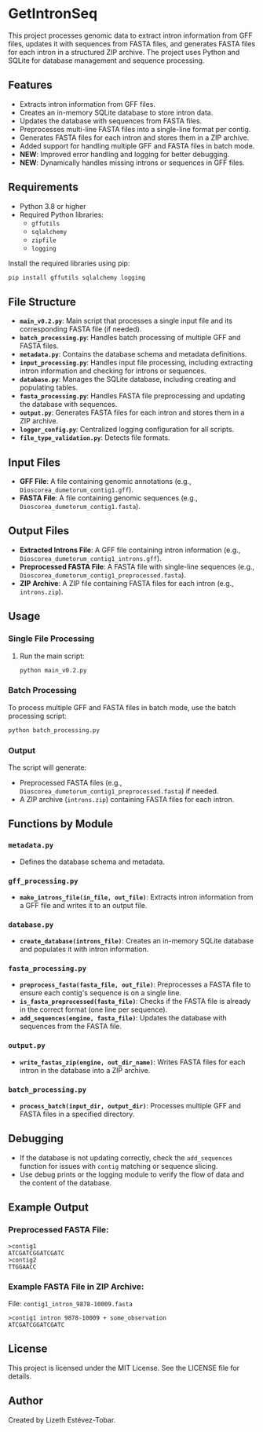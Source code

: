 # GetIntronSeq

This project processes genomic data to extract intron information from GFF files, updates it with sequences from FASTA files, and generates FASTA files for each intron in a structured ZIP archive. The project uses Python and SQLite for database management and sequence processing.

## Features

- Extracts intron information from GFF files.
- Creates an in-memory SQLite database to store intron data.
- Updates the database with sequences from FASTA files.
- Preprocesses multi-line FASTA files into a single-line format per contig.
- Generates FASTA files for each intron and stores them in a ZIP archive.
- Added support for handling multiple GFF and FASTA files in batch mode.
- **NEW**: Improved error handling and logging for better debugging.
- **NEW**: Dynamically handles missing introns or sequences in GFF files.

## Requirements

- Python 3.8 or higher
- Required Python libraries:
  - `gffutils`
  - `sqlalchemy`
  - `zipfile`
  - `logging`

Install the required libraries using pip:
```bash
pip install gffutils sqlalchemy logging
```

## File Structure

- **`main_v0.2.py`**: Main script that processes a single input file and its corresponding FASTA file (if needed).
- **`batch_processing.py`**: Handles batch processing of multiple GFF and FASTA files.
- **`metadata.py`**: Contains the database schema and metadata definitions.
- **`input_processing.py`**: Handles input file processing, including extracting intron information and checking for introns or sequences.
- **`database.py`**: Manages the SQLite database, including creating and populating tables.
- **`fasta_processing.py`**: Handles FASTA file preprocessing and updating the database with sequences.
- **`output.py`**: Generates FASTA files for each intron and stores them in a ZIP archive.
- **`logger_config.py`**: Centralized logging configuration for all scripts.
- **`file_type_validation.py`**: Detects file formats.

## Input Files

- **GFF File**: A file containing genomic annotations (e.g., `Dioscorea_dumetorum_contig1.gff`).
- **FASTA File**: A file containing genomic sequences (e.g., `Dioscorea_dumetorum_contig1.fasta`).

## Output Files

- **Extracted Introns File**: A GFF file containing intron information (e.g., `Dioscorea_dumetorum_contig1_introns.gff`).
- **Preprocessed FASTA File**: A FASTA file with single-line sequences (e.g., `Dioscorea_dumetorum_contig1_preprocessed.fasta`).
- **ZIP Archive**: A ZIP file containing FASTA files for each intron (e.g., `introns.zip`).

## Usage

### Single File Processing
1. Run the main script:
   ```bash
   python main_v0.2.py
   ```

### Batch Processing
To process multiple GFF and FASTA files in batch mode, use the batch processing script:
```bash
python batch_processing.py
```

### Output
The script will generate:
- Preprocessed FASTA files (e.g., `Dioscorea_dumetorum_contig1_preprocessed.fasta`) if needed.
- A ZIP archive (`introns.zip`) containing FASTA files for each intron.

## Functions by Module

### `metadata.py`
- Defines the database schema and metadata.

### `gff_processing.py`
- **`make_introns_file(in_file, out_file)`**: Extracts intron information from a GFF file and writes it to an output file.

### `database.py`
- **`create_database(introns_file)`**: Creates an in-memory SQLite database and populates it with intron information.

### `fasta_processing.py`
- **`preprocess_fasta(fasta_file, out_file)`**: Preprocesses a FASTA file to ensure each contig's sequence is on a single line.
- **`is_fasta_preprocessed(fasta_file)`**: Checks if the FASTA file is already in the correct format (one line per sequence).
- **`add_sequences(engine, fasta_file)`**: Updates the database with sequences from the FASTA file.

### `output.py`
- **`write_fastas_zip(engine, out_dir_name)`**: Writes FASTA files for each intron in the database into a ZIP archive.

### `batch_processing.py`
- **`process_batch(input_dir, output_dir)`**: Processes multiple GFF and FASTA files in a specified directory.

## Debugging

- If the database is not updating correctly, check the `add_sequences` function for issues with `contig` matching or sequence slicing.
- Use debug prints or the logging module to verify the flow of data and the content of the database.

## Example Output

### Preprocessed FASTA File:
```
>contig1
ATCGATCGGATCGATC
>contig2
TTGGAACC
```

### Example FASTA File in ZIP Archive:
File: `contig1_intron_9878-10009.fasta`
```
>contig1 intron 9878-10009 + some_observation
ATCGATCGGATCGATC
```

## License

This project is licensed under the MIT License. See the LICENSE file for details.

## Author

Created by Lizeth Estévez-Tobar.

